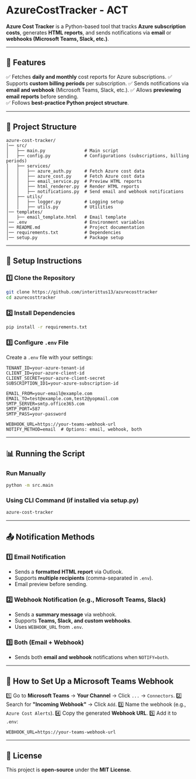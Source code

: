 # AzureCostTracker - ACT

**Azure Cost Tracker** is a Python-based tool that tracks **Azure subscription costs**, generates **HTML reports**, and sends notifications via **email** or **webhooks (Microsoft Teams, Slack, etc.)**.

---

## **🚀 Features**
✅ Fetches **daily and monthly** cost reports for Azure subscriptions.
✅ Supports **custom billing periods** per subscription.
✅ Sends notifications via **email and webhook** (Microsoft Teams, Slack, etc.).
✅ Allows **previewing email reports** before sending.  
✅ Follows **best-practice Python project structure**.

---

## **📂 Project Structure**
```
azure-cost-tracker/
│── src/
│   ├── main.py               # Main script
│   ├── config.py             # Configurations (subscriptions, billing periods)
│   ├── services/
│   │   ├── azure_auth.py     # Fetch Azure cost data
│   │   ├── azure_cost.py     # Fetch Azure cost data
│   │   ├── email_service.py  # Preview HTML reports
│   │   ├── html_renderer.py  # Render HTML reports
│   │   ├── notifications.py  # Send email and webhook notifications
│   ├── utils/
│   │   ├── logger.py         # Logging setup
│   │   ├── utils.py          # Utilities
│── templates/
│   ├── email_template.html   # Email template
│── .env                      # Environment variables
│── README.md                 # Project documentation
│── requirements.txt          # Dependencies
│── setup.py                  # Package setup
```

---

## **🔧 Setup Instructions**

### **1️⃣ Clone the Repository**
```bash
git clone https://github.com/interittus13/azurecosttracker
cd azurecosttracker
```

### **2️⃣ Install Dependencies**
```bash
pip install -r requirements.txt
```

### **3️⃣ Configure `.env` File**
Create a `.env` file with your settings:
```
TENANT_ID=your-azure-tenant-id
CLIENT_ID=your-azure-client-id
CLIENT_SECRET=your-azure-client-secret
SUBSCRIPTION_ID1=your-azure-subscription-id

EMAIL_FROM=your-email@example.com
EMAIL_TO=test@example.com,test2@yopmail.com
SMTP_SERVER=smtp.office365.com
SMTP_PORT=587
SMTP_PASS=your-password

WEBHOOK_URL=https://your-teams-webhook-url
NOTIFY_METHOD=email  # Options: email, webhook, both
```

---

## **📊 Running the Script**

### **Run Manually**
```bash
python -m src.main
```

### **Using CLI Command (if installed via setup.py)**
```bash
azure-cost-tracker
```

---

## **📤 Notification Methods**

### **1️⃣ Email Notification**  
- Sends a **formatted HTML report** via Outlook.
- Supports **multiple recipients** (comma-separated in `.env`).
- Email preview before sending.

### **2️⃣ Webhook Notification (e.g., Microsoft Teams, Slack)**
- Sends a **summary message** via webhook.
- Supports **Teams, Slack, and custom webhooks**.
- Uses `WEBHOOK_URL` from `.env`.

### **3️⃣ Both (Email + Webhook)**
- Sends both **email and webhook** notifications when `NOTIFY=both`.

---

## **📡 How to Set Up a Microsoft Teams Webhook**
1️⃣ Go to **Microsoft Teams** → **Your Channel** → Click `...` → `Connectors`.
2️⃣ Search for **"Incoming Webhook"** → Click `Add`.
3️⃣ Name the webhook (e.g., `Azure Cost Alerts`).
4️⃣ Copy the generated **Webhook URL**.
5️⃣ Add it to `.env`:
   ```
   WEBHOOK_URL=https://your-teams-webhook-url
   ```

---

## **📜 License**
This project is **open-source** under the **MIT License**.
